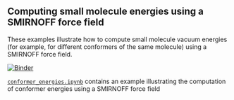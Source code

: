 ## Computing small molecule energies using a SMIRNOFF force field

These examples illustrate how to compute small molecule vacuum energies (for example, for different conformers of the same molecule) using a SMIRNOFF force field.

[![Binder](https://mybinder.org/badge_logo.svg)](https://mybinder.org/v2/gh/openforcefield/openforcefield/master?filepath=examples%2Fconformer_energies%2Fconformer_energies.ipynb)

[`conformer_energies.ipynb`](conformer_energies.ipynb) contains an example illustrating the computation of conformer energies using a SMIRNOFF force field
